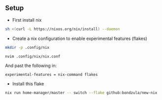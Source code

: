 ## Setup

- First install nix

```bash
sh <(curl -L https://nixos.org/nix/install) --daemon
```

- Create a nix configuration to enable experimental features (flakes)

```bash
mkdir -p .config/nix
```

```bash
nvim .config/nix/nix.conf
```

And past the following in:

`experimental-features = nix-command flakes`

- Install this flake

```bash
nix run home-manager/master -- switch --flake github:bondzula/new-nix
```
